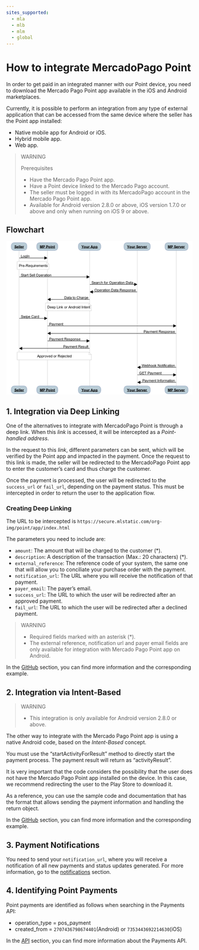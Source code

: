 ```yaml
---
sites_supported:
  - mla
  - mlb
  - mlm
  - global
---
```



# How to integrate MercadoPago Point

In order to get paid in an integrated manner with our Point device, you need to download the Mercado Pago Point app available in the iOS and Android marketplaces.

Currently, it is possible to perform an integration from any type of external application that can be accessed from the same device where the seller has the Point app installed:

- Native mobile app for Android or iOS.
- Hybrid mobile app.
- Web app.


> WARNING
>
> Prerequisites
>
> * Have the Mercado Pago Point app.
> * Have a Point device linked to the Mercado Pago account.
> * The seller must be logged in with its MercadoPago account in the Mercado Pago Point app.
> * Available for Android version 2.8.0 or above, iOS version 1.7.0 or above and only when running on iOS 9 or above.

## Flowchart

![instore diagram](/images/point_diagram.png)

## 1. Integration via Deep Linking


One of the alternatives to integrate with MercadoPago Point is through a deep link. When this _link_ is accessed, it will be intercepted as a  _Point-handled address_.

In the request to this _link_, different parameters can be sent, which will be verified by the Point app and impacted in the payment. Once the request to this link is made, the seller will be redirected to the MercadoPago Point app to enter the customer’s card and thus charge the customer.

Once the payment is processed, the user will be redirected to the `success_url` or `fail_url`, depending on the payment status. This must be intercepted in order to return the user to the application flow.


### Creating Deep Linking

The URL to be intercepted is `https://secure.mlstatic.com/org-img/point/app/index.html`

The parameters you need to include are:

* `amount`: The amount that will be charged to the customer (\*).
* `description`: A description of the transaction (Max.: 20 characters)  (\*).
* `external_reference`: The reference code of your system, the same one that will allow you to conciliate your purchase order with the payment.
* `notification_url`: The URL where you will receive the notification of that payment.
* `payer_email`: The payer’s email.
* `success_url`: The URL to which the user will be redirected after an approved payment.
* `fail_url`: The URL to which the user will be redirected after a declined payment.

> WARNING
>
> * Required fields marked with an asterisk (\*).
> * The external reference, notification url and payer email fields are only available for integration with Mercado Pago Point app on Android.

In the [GitHub](https://github.com/mercadopago/point-android_integration#deep-linking) section, you can find more information and the corresponding example.

## 2. Integration via Intent-Based
> WARNING
>
> * This integration is only available for Android version 2.8.0 or above.


The other way to integrate with the Mercado Pago Point app is using a native Android code, based on the _Intent-Based_ concept.

You must use the “startActivityForResult” method to directly start the payment process. The payment result will return as “activityResult”.

It is very important that the code considers the possibility that the user does not have the Mercado Pago Point app installed on the device. In this case, we recommend redirecting the user to the Play Store to download it.

As a reference, you can use the sample code and documentation that has the format that allows sending the payment information and handling the return object.

In the [GitHub](https://github.com/mercadopago/point-android_integration#intent) section, you can find more information and the corresponding example.


## 3. Payment Notifications

You need to send your `notification_url`, where you will receive a notification of all new payments and status updates generated.
For more information, go to the [notifications](/guides/notifications/ipn.es.md) section.

## 4. Identifying Point Payments

Point payments are identified as follows when searching in the Payments API:

- operation_type = pos_payment
- created_from = `2707436798674401`(Android) or `7353443692214630`(iOS)

In the [API](/guides/notifications/ipn.es.md) section, you can find more information about the Payments API.
